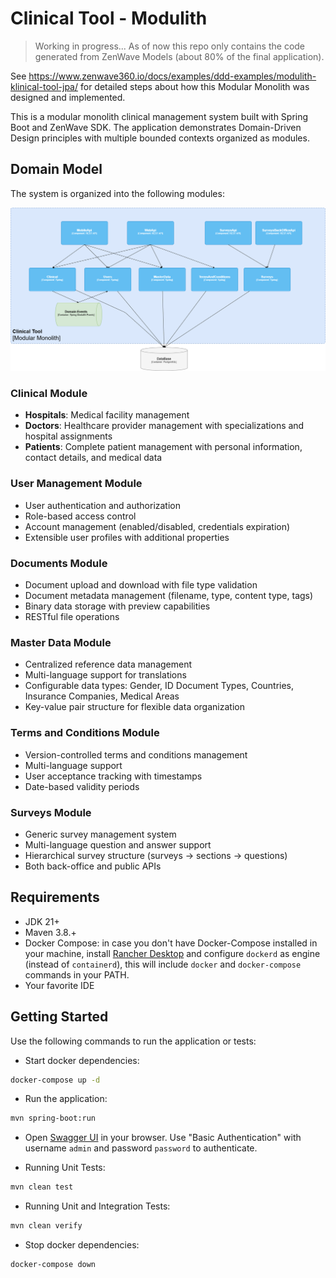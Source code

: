 # Clinical Tool - Modulith

> Working in progress... As of now this repo only contains the code generated from ZenWave Models (about 80% of the final application).

See https://www.zenwave360.io/docs/examples/ddd-examples/modulith-klinical-tool-jpa/ for detailed steps about how this Modular Monolith was designed and implemented.

This is a modular monolith clinical management system built with Spring Boot and ZenWave SDK. The application demonstrates Domain-Driven Design principles with multiple bounded contexts organized as modules.

## Domain Model

The system is organized into the following modules:

![Domain Model](models/clinical-tool-c4.png)

### Clinical Module
- **Hospitals**: Medical facility management
- **Doctors**: Healthcare provider management with specializations and hospital assignments
- **Patients**: Complete patient management with personal information, contact details, and medical data

### User Management Module
- User authentication and authorization
- Role-based access control
- Account management (enabled/disabled, credentials expiration)
- Extensible user profiles with additional properties

### Documents Module
- Document upload and download with file type validation
- Document metadata management (filename, type, content type, tags)
- Binary data storage with preview capabilities
- RESTful file operations

### Master Data Module
- Centralized reference data management
- Multi-language support for translations
- Configurable data types: Gender, ID Document Types, Countries, Insurance Companies, Medical Areas
- Key-value pair structure for flexible data organization

### Terms and Conditions Module
- Version-controlled terms and conditions management
- Multi-language support
- User acceptance tracking with timestamps
- Date-based validity periods

### Surveys Module
- Generic survey management system
- Multi-language question and answer support
- Hierarchical survey structure (surveys → sections → questions)
- Both back-office and public APIs


## Requirements

* JDK 21+
* Maven 3.8.+
* Docker Compose: in case you don't have Docker-Compose installed in your machine, install [Rancher Desktop](https://rancherdesktop.io/) and configure `dockerd` as engine (instead of `containerd`), this will include `docker` and `docker-compose` commands in your PATH.
* Your favorite IDE

## Getting Started

Use the following commands to run the application or tests:

* Start docker dependencies:

```bash
docker-compose up -d
```

* Run the application:

```bash
mvn spring-boot:run
```

* Open [Swagger UI](http://localhost:8080/swagger-ui/index.html) in your browser.
  Use "Basic Authentication" with username `admin` and password `password` to authenticate.

* Running Unit Tests:

```bash
mvn clean test
```

* Running Unit and Integration Tests:

```bash
mvn clean verify
```

* Stop docker dependencies:

```bash
docker-compose down
```

